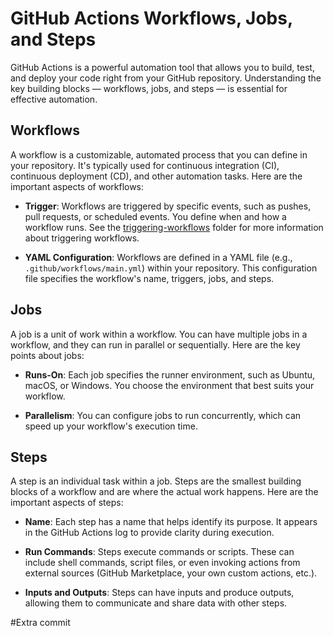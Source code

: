 # GitHub Actions Workflows, Jobs, and Steps

GitHub Actions is a powerful automation tool that allows you to build, test, and deploy your code right from your GitHub repository. Understanding the key building blocks — workflows, jobs, and steps — is essential for effective automation.

## Workflows

A workflow is a customizable, automated process that you can define in your repository. It's typically used for continuous integration (CI), continuous deployment (CD), and other automation tasks. Here are the important aspects of workflows:

- **Trigger**: Workflows are triggered by specific events, such as pushes, pull requests, or scheduled events. You define when and how a workflow runs. See the [triggering-workflows](../triggering-workflows/README.md) folder for more information about triggering workflows.

- **YAML Configuration**: Workflows are defined in a YAML file (e.g., `.github/workflows/main.yml`) within your repository. This configuration file specifies the workflow's name, triggers, jobs, and steps.

## Jobs

A job is a unit of work within a workflow. You can have multiple jobs in a workflow, and they can run in parallel or sequentially. Here are the key points about jobs:

- **Runs-On**: Each job specifies the runner environment, such as Ubuntu, macOS, or Windows. You choose the environment that best suits your workflow.

- **Parallelism**: You can configure jobs to run concurrently, which can speed up your workflow's execution time.

## Steps

A step is an individual task within a job. Steps are the smallest building blocks of a workflow and are where the actual work happens. Here are the important aspects of steps:

- **Name**: Each step has a name that helps identify its purpose. It appears in the GitHub Actions log to provide clarity during execution.

- **Run Commands**: Steps execute commands or scripts. These can include shell commands, script files, or even invoking actions from external sources (GitHub Marketplace, your own custom actions, etc.).

- **Inputs and Outputs**: Steps can have inputs and produce outputs, allowing them to communicate and share data with other steps.

#Extra commit